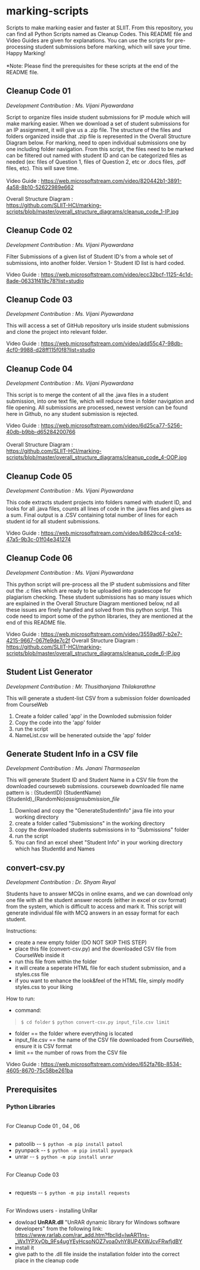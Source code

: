# marking-scripts

Scripts to make marking easier and faster at SLIIT. From this repository, you can find all Python Scripts named as Cleanup Codes. This README file and Video Guides are given for explanations. You can use the scripts for pre-processing student submissions before marking, which will save your time. Happy Marking!<br><br>
*Note: Please find the prerequisites for these scripts at the end of the README file.


## Cleanup Code 01
_Development Contribution : Ms. Vijani Piyawardana_

Script to organize files inside student submissions for IP module which will make marking easier. When we download a set of student submissions for an IP assignment, it will give us a .zip file. The structure of the files and folders organized inside that .zip file is represented in the Overall Structure Diagram below. For marking, need to open individual submissions one by one including folder navigation. From this script, the files need to be marked can be filtered out named with student ID and can be categorized files as needed (ex: files of Question 1, files of Question 2, etc or .docs files, .pdf files, etc). This will save time. 
<br><br>
Video Guide : https://web.microsoftstream.com/video/820442b1-3891-4a58-8b10-52622989e662 <br>

Overall Structure Diagram : <br>
https://github.com/SLIIT-HCI/marking-scripts/blob/master/overall_structure_diagrams/cleanup_code_1-IP.jpg

## Cleanup Code 02
_Development Contribution : Ms. Vijani Piyawardana_

Filter Submissions of a given list of Student ID's from a whole set of submissions, into another folder.
Version 1- Student ID list is hard coded.

Video Guide : https://web.microsoftstream.com/video/ecc32bcf-1125-4c1d-8ade-06331f419c78?list=studio

## Cleanup Code 03
_Development Contribution : Ms. Vijani Piyawardana_

This will access a set of GitHub repository urls inside student submissions and clone the project into relevant folder.

Video Guide : https://web.microsoftstream.com/video/add55c47-98db-4cf0-9988-d28ff115f0f8?list=studio

## Cleanup Code 04
_Development Contribution : Ms. Vijani Piyawardana_

This script is to merge the content of all the .java files in a student submission, into one text file, which will reduce time in folder navigation and file opening. All submissions are processed, newest version can be found here in Github, no any student submission is rejected. 

Video Guide : https://web.microsoftstream.com/video/6d25ca77-5256-40db-b9bb-d65284200766<br><br>
Overall Structure Diagram :<br>
https://github.com/SLIIT-HCI/marking-scripts/blob/master/overall_structure_diagrams/cleanup_code_4-OOP.jpg

## Cleanup Code 05
_Development Contribution : Ms. Vijani Piyawardana_

This code extracts student projects into folders named with student ID, and looks for all .java files, counts all lines of code in the .java files and gives as a sum. Final output is a .CSV containing total number of lines for each student id for all student submissions.

Video Guide : https://web.microsoftstream.com/video/b8629cc4-ce1d-47a5-9b3c-01f04e341274

## Cleanup Code 06
_Development Contribution : Ms. Vijani Piyawardana_

This python script will pre-process all the IP student submissions and filter out the .c files which are ready to be uploaded into gradescope for plagiarism checking. These student submissions has so many issues which are explained in the Overall Structure Diagram mentioned below, nd all these issues are finely handled and solved from this python script. This code need to import some of the python libraries, they are mentioned at the end of this README file.

Video Guide : https://web.microsoftstream.com/video/3559ad67-b2e7-4215-9667-067fe9de7c2f
Overall Structure Diagram :<br>
https://github.com/SLIIT-HCI/marking-scripts/blob/master/overall_structure_diagrams/cleanup_code_6-IP.jpg 

## Student List Generator
_Development Contribution : Mr. Thusithanjana Thilakarathne_

This will generate a student-list CSV from a submission folder downloaded from CourseWeb
1. Create a folder called 'app' in the Downloded submission folder
2. Copy the code into the 'app' folder
3. run the script
4. NameList.csv will be henerated outside the 'app' folder

## Generate Student Info in a CSV file 
_Development Contribution : Ms. Janani Tharmaseelan_

This will generate Student ID and Student Name in a CSV file from the downloaded courseweb submissions. 
courseweb downloaded file name  pattern is : (StudentID) (StudentName) (StudenId)_(RandomNo)_assignsubmission_file_

1. Download and copy the "GenerateStudentInfo" java file into your working directory
2. create a folder called "Submissions" in the working directory
3. copy the downloaded students submissions in to "Submissions" folder
4. run the script 
5. You can find an excel sheet "Student Info" in your working directory which has StudentId and Names 


## convert-csv.py 
_Development Contribution : Dr. Shyam Reyal_

Students have to answer MCQs in online exams, and we can download only one file with all the student answer records (either in excel or csv format) from the system, which is difficult to access and mark it. This script will generate individual file with MCQ answers in an essay format for each student.

Instructions:
 * create a new empty folder (DO NOT SKIP THIS STEP)
 * place this file (convert-csv.py) and the downloaded CSV file from CourseWeb inside it
 * run this file from within the folder
 * it will create a seperate HTML file for each student submission, and a styles.css file
 * if you want to enhance the look&feel of the HTML file, simply modify styles.css to your liking

How to run:
 * command:
  > `$ cd folder`
  > `$ python convert-csv.py input_file.csv limit`
 * folder == the folder where everything is located
 * input_file.csv == the name of the CSV file downloaded from CourseWeb, ensure it is CSV format
 * limit == the number of rows from the CSV file

Video Guide : https://web.microsoftstream.com/video/652fa76b-8534-4605-8670-75c58be261ba

## Prerequisites 

### Python Libraries

<br>For Cleanup Code 01 , 04 , 06<br><br>
* patoolib -- `$ python -m pip install patool`
* pyunpack -- `$ python -m pip install pyunpack`
* unrar -- `$ python -m pip install unrar`

<br>For Cleanup Code 03<br><br>
* requests -- `$ python -m pip install requests`

<br>For Windows users - installing UnRar
* dowload <b>UnRAR.dll</b>	"UnRAR dynamic library for Windows software developers" from the following link:
https://www.rarlab.com/rar_add.htm?fbclid=IwAR11ns-_Wx1YPXyOb_9Fs4ugYEyHcsoNOZ7voa0vhY8UP4XWJcvFRwfjdBY
* install it
* give path to the .dll file inside the installation folder into the correct place in the cleanup code


